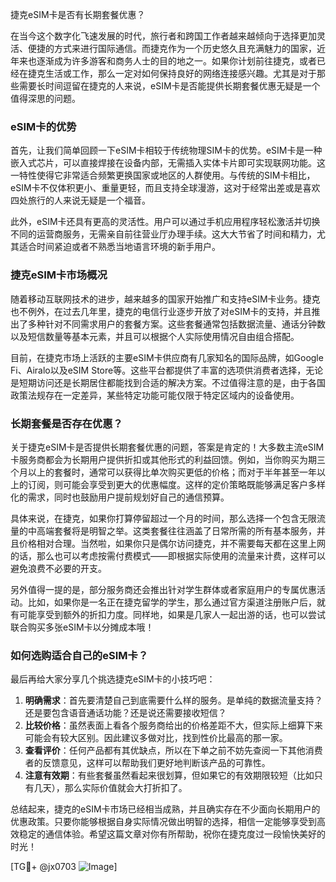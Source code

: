 捷克eSIM卡是否有长期套餐优惠？

在当今这个数字化飞速发展的时代，旅行者和跨国工作者越来越倾向于选择更加灵活、便捷的方式来进行国际通信。而捷克作为一个历史悠久且充满魅力的国家，近年来也逐渐成为许多游客和商务人士的目的地之一。如果你计划前往捷克，或者已经在捷克生活或工作，那么一定对如何保持良好的网络连接感兴趣。尤其是对于那些需要长时间逗留在捷克的人来说，eSIM卡是否能提供长期套餐优惠无疑是一个值得深思的问题。

### eSIM卡的优势

首先，让我们简单回顾一下eSIM卡相较于传统物理SIM卡的优势。eSIM卡是一种嵌入式芯片，可以直接焊接在设备内部，无需插入实体卡片即可实现联网功能。这一特性使得它非常适合频繁更换国家或地区的人群使用。与传统的SIM卡相比，eSIM卡不仅体积更小、重量更轻，而且支持全球漫游，这对于经常出差或是喜欢四处旅行的人来说无疑是一个福音。

此外，eSIM卡还具有更高的灵活性。用户可以通过手机应用程序轻松激活并切换不同的运营商服务，无需亲自前往营业厅办理手续。这大大节省了时间和精力，尤其适合时间紧迫或者不熟悉当地语言环境的新手用户。

### 捷克eSIM卡市场概况

随着移动互联网技术的进步，越来越多的国家开始推广和支持eSIM卡业务。捷克也不例外，在过去几年里，捷克的电信行业逐步开放了对eSIM卡的支持，并且推出了多种针对不同需求用户的套餐方案。这些套餐通常包括数据流量、通话分钟数以及短信数量等基本元素，并且可以根据个人实际使用情况自由组合搭配。

目前，在捷克市场上活跃的主要eSIM卡供应商有几家知名的国际品牌，如Google Fi、Airalo以及eSIM Store等。这些平台都提供了丰富的选项供消费者选择，无论是短期访问还是长期居住都能找到合适的解决方案。不过值得注意的是，由于各国政策法规存在一定差异，某些特定功能可能仅限于特定区域内的设备使用。

### 长期套餐是否存在优惠？

关于捷克eSIM卡是否提供长期套餐优惠的问题，答案是肯定的！大多数主流eSIM卡服务商都会为长期用户提供折扣或其他形式的利益回馈。例如，当你购买为期三个月以上的套餐时，通常可以获得比单次购买更低的价格；而对于半年甚至一年以上的订阅，则可能会享受到更大的优惠幅度。这样的定价策略既能够满足客户多样化的需求，同时也鼓励用户提前规划好自己的通信预算。

具体来说，在捷克，如果你打算停留超过一个月的时间，那么选择一个包含无限流量的中高端套餐将是明智之举。这类套餐往往涵盖了日常所需的所有基本服务，并且价格相对合理。当然啦，如果你只是偶尔访问捷克，并不需要每天都在这里上网的话，那么也可以考虑按需付费模式——即根据实际使用的流量来计费，这样可以避免浪费不必要的开支。

另外值得一提的是，部分服务商还会推出针对学生群体或者家庭用户的专属优惠活动。比如，如果你是一名正在捷克留学的学生，那么通过官方渠道注册账户后，就有可能享受到额外的折扣力度。同样地，如果是几家人一起出游的话，也可以尝试联合购买多张eSIM卡以分摊成本哦！

### 如何选购适合自己的eSIM卡？

最后再给大家分享几个挑选捷克eSIM卡的小技巧吧：

1. **明确需求**：首先要清楚自己到底需要什么样的服务。是单纯的数据流量支持？还是要包含语音通话功能？还是说还需要接收短信？
2. **比较价格**：虽然表面上看各个服务商给出的价格差距不大，但实际上细算下来可能会有较大区别。因此建议多做对比，找到性价比最高的那一家。
3. **查看评价**：任何产品都有其优缺点，所以在下单之前不妨先查阅一下其他消费者的反馈意见，这样可以帮助我们更好地判断该产品的可靠性。
4. **注意有效期**：有些套餐虽然看起来很划算，但如果它的有效期限较短（比如只有几天），那么实际价值就会大打折扣了。

总结起来，捷克的eSIM卡市场已经相当成熟，并且确实存在不少面向长期用户的优惠政策。只要你能够根据自身实际情况做出明智的选择，相信一定能够享受到高效稳定的通信体验。希望这篇文章对你有所帮助，祝你在捷克度过一段愉快美好的时光！

[TG💪+ @jx0703 ![Image](https://github.com/user-attachments/assets/dbca1d08-cadb-493c-b0ec-ad6f7a83f270)]